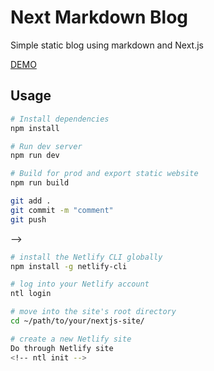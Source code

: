 # Next Markdown Blog

Simple static blog using markdown and Next.js

[DEMO](https://next-markdown-blog-drab.vercel.app/)

## Usage

```bash
# Install dependencies
npm install

# Run dev server
npm run dev

# Build for prod and export static website
npm run build

git add .
git commit -m "comment"
git push
```

<!-- git remote add origin https://github.com/aaron-san/fincoder-blog.git
git branch -M main
git push -u origin main -->

-->

```bash
# install the Netlify CLI globally
npm install -g netlify-cli

# log into your Netlify account
ntl login

# move into the site's root directory
cd ~/path/to/your/nextjs-site/

# create a new Netlify site
Do through Netlify site
<!-- ntl init -->
```
